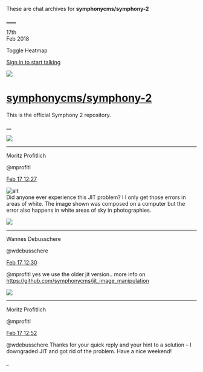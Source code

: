 These are chat archives for **symphonycms/symphony-2**

[__](/symphonycms/symphony-2/archives/2018/02/18)[__](/symphonycms/symphony-2/archives/2018/02/16)

17th  
Feb 2018

Toggle Heatmap

[Sign in to start talking](/login?action=login&button=archive-login)

![](https://avatars-02.gitter.im/group/iv/3/57542c45c43b8c601977197e?s=48)

#  [symphonycms/symphony-2](/symphonycms/symphony-2)

This is the official Symphony 2 repository.

[ __](/orgs/symphonycms/rooms "More symphonycms rooms")

![](https://avatars1.githubusercontent.com/u/6146601?v=4&s=30)

____

Moritz Profitlich

@mprofitl

[Feb 17
12:27](https://gitter.im/symphonycms/symphony-2?at=5a881fb9888332ee3a94a857)

![alt](http://profitlich.ch/static/external/symphony-cms-jit-error.png)  
Did anyone ever experience this JIT problem? I I only get those errors in
areas of white. The image shown was composed on a computer but the error also
happens in white areas of sky in photographies.

![](https://avatars1.githubusercontent.com/u/4136426?v=4&s=30)

____

Wannes Debusschere

@wdebusschere

[Feb 17
12:30](https://gitter.im/symphonycms/symphony-2?at=5a8820506fba1a703a6230a4)

@mprofitl yes we use the older jit version.. more info on
<https://github.com/symphonycms/jit_image_manipulation>

![](https://avatars1.githubusercontent.com/u/6146601?v=4&s=30)

____

Moritz Profitlich

@mprofitl

[Feb 17
12:52](https://gitter.im/symphonycms/symphony-2?at=5a882593888332ee3a94c6b8)

@wdebusschere Thanks for your quick reply and your hint to a solution – I
downgraded JIT and got rid of the problem. Have a nice weekend!

_

